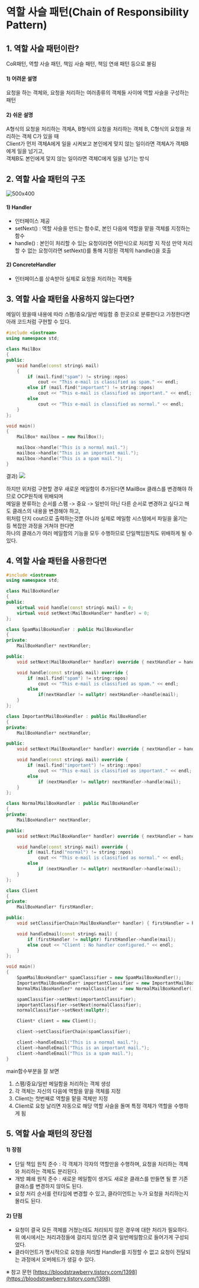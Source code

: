 # 역할 사슬 패턴(Chain of Responsibility Pattern)

## 1. 역할 사슬 패턴이란?

CoR패턴, 역할 사슬 패턴, 책임 사슬 패턴, 책임 연쇄 패턴 등으로 불림

#### 1) 어려운 설명
요청을 하는 객체와, 요청을 처리하는 여러종류의 객체들 사이에 역할 사슬을 구성하는 패턴

#### 2) 쉬운 설명
A형식의 요청을 처리하는 객체A, B형식의 요청을 처리하는 객체 B, C형식의 요청을 처리하는 객체 C가 있을 때  
Client가 먼저 객체A에게 일을 시켜보고 본인에게 맞지 않는 일이라면 객체A가 객체B에게 일을 넘기고,  
객체B도 본인에게 맞지 않는 일이라면 객체C에게 일을 넘기는 방식


## 2. 역할 사슬 패턴의 구조

![500x400](https://blog.kakaocdn.net/dn/dtseKw/btsHnfA7TSe/VxLw2ArcaRQVmf4EwgilF0/img.png)
#### 1) Handler
- 인터페이스 제공
- setNext() : 역할 사슬을 만드는 함수로, 본인 다음에 역할을 맡을 객체를 지정하는 함수
- handle() : 본인이 처리할 수 있는 요청이라면 어떤식으로 처리할 지 작성
		 만약 처리할 수 없는 요청이라면 setNext()를 통해 지정된 객체의 handle()을 호출

#### 2) ConcreteHandler
- 인터페이스를 상속받아 실제로 요청을 처리하는 객체들


## 3. 역할 사슬 패턴을 사용하지 않는다면?

메일이 왔을때 내용에 따라 스팸/중요/일반 메일함 중 한곳으로 분류한다고 가정한다면 아래 코드처럼 구현할 수 있다.
```C++
#include <iostream>
using namespace std;

class MailBox
{
public:
	void handle(const string& mail)
	{
		if (mail.find("spam") != string::npos)
			cout << "This e-mail is classified as spam." << endl;
		else if (mail.find("important") != string::npos)
			cout << "This e-mail is classified as important." << endl;
		else
			cout << "This e-mail is classified as normal." << endl;
	}
};

void main()
{
	MailBox* mailbox = new MailBox();

	mailbox->handle("This is a normal mail.");
	mailbox->handle("This is an important mail.");
	mailbox->handle("This is a spam mail.");
}
```

결과)
![](https://blog.kakaocdn.net/dn/pRISs/btsHodih1mQ/fym4RKsKcDVmpxTPkK9Ra0/img.png)

하지만 위처럼 구현할 경우 새로운 메일함이 추가된다면 MailBox 클래스를 변경해야 하므로 OCP원칙에 위배되며  
메일을 분류하는 순서를 스팸 -> 중요 -> 일반이 아닌 다른 순서로 변경하고 싶다고 해도 클래스의 내용을 변경해야 하고,  
위처럼 단지 cout으로 출력하는것뿐 아니라 실제로 메일함 시스템에서 파일을 옮기는 등 복잡한 과정을 거쳐야 한다면  
하나의 클래스가 여러 메일함의 기능을 모두 수행하므로 단일책임원칙도 위배하게 될 수 있다.  


## 4. 역할 사슬 패턴을 사용한다면
```C++
#include <iostream>
using namespace std;

class MailBoxHandler
{
public:
	virtual void handle(const string& mail) = 0;
	virtual void setNext(MailBoxHandler* handler) = 0;
};

class SpamMailBoxHandler : public MailBoxHandler
{
private:
	MailBoxHandler* nextHandler;

public:
	void setNext(MailBoxHandler* handler) override { nextHandler = handler; }

	void handle(const string& mail) override {
		if (mail.find("spam") != string::npos)
			cout << "This e-mail is classified as spam." << endl;
		else
			if(nextHandler != nullptr) nextHandler->handle(mail);
	}
};

class ImportantMailBoxHandler : public MailBoxHandler
{
private:
	MailBoxHandler* nextHandler;

public:
	void setNext(MailBoxHandler* handler) override { nextHandler = handler; }

	void handle(const string& mail) override {
		if (mail.find("important") != string::npos)
			cout << "This e-mail is classified as important." << endl;
		else
			if (nextHandler != nullptr) nextHandler->handle(mail);
	}
};

class NormalMailBoxHandler : public MailBoxHandler
{
private:
	MailBoxHandler* nextHandler;

public:
	void setNext(MailBoxHandler* handler) override { nextHandler = handler; }

	void handle(const string& mail) override {
		if (mail.find("normal") != string::npos)
			cout << "This e-mail is classified as normal." << endl;
		else
			if (nextHandler != nullptr) nextHandler->handle(mail);
	}
};

class Client
{
private:
	MailBoxHandler* firstHandler;

public:
	void setClassifierChain(MailBoxHandler* handler) { firstHandler = handler; }

	void handleEmail(const string& mail) {
		if (firstHandler != nullptr) firstHandler->handle(mail);
		else cout << "Client : No handler configured." << endl;
	}
};

void main()
{
	SpamMailBoxHandler* spamClassifier = new SpamMailBoxHandler();
	ImportantMailBoxHandler* importantClassifier = new ImportantMailBoxHandler();
	NormalMailBoxHandler* normalClassifier = new NormalMailBoxHandler();

	spamClassifier->setNext(importantClassifier);
	importantClassifier->setNext(normalClassifier);
	normalClassifier->setNext(nullptr);

	Client* client = new Client();

	client->setClassifierChain(spamClassifier);

	client->handleEmail("This is a normal mail.");
	client->handleEmail("This is an important mail.");
	client->handleEmail("This is a spam mail.");
}
```
main함수부분을 잘 보면
1) 스팸/중요/일반 메일함을 처리하는 객체 생성
2) 각 객체는 자신의 다음에 역할을 맡을 객체를 지정
3) Client는 첫번째로 역할을 맡을 객체만 지정
4) Client로 요청 날리면 자동으로 해당 역할 사슬을 돌며 특정 객체가 역할을 수행하게 됨


## 5. 역할 사슬 패턴의 장단점

#### 1) 장점
- 단일 책임 원칙 준수 : 각 객체가 각자의 역할만을 수행하며, 요청을 처리하는 객체와 처리하는 객체도 분리된다.
- 개방 폐쇄 원칙 준수 : 새로운 메일함이 생겨도 새로운 클래스를 만들면 될 뿐 기존 클래스를 변경하지 않아도 된다.
- 요청 처리 순서를 런타임에 변경할 수 있고, 클라이언트는 누가 요청을 처리하는지 몰라도 된다.

#### 2) 단점
- 요청이 결국 모든 객체를 거쳤는데도 처리되지 않은 경우에 대한 처리가 필요하다.  
	위 예시에서는 처리과정들에 걸리지 않으면 결국 일반메일함으로 들어가게 구성되었다.
- 클라이언트가 명시적으로 요청을 처리할 Handler를 지정할 수 없고 요청이 전달되는 과정에서 오버헤드가 생길 수 있다.






※ 참고 문헌
[https://bloodstrawberry.tistory.com/1398](https://bloodstrawberry.tistory.com/1398)